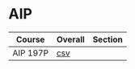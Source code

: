 # AIP

| Course | Overall | Section |
| ------ | ------- | ------- |
| AIP 197P | [csv](https://github.com/UCSD-Historical-Enrollment-Data/2024Spring/blob/main/overall/AIP%20197P.csv) |  |
